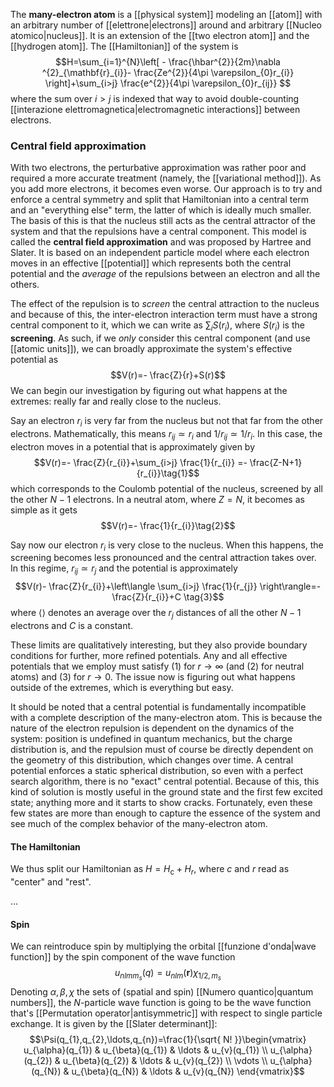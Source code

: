 The **many-electron atom** is a [[physical system]] modeling an [[atom]] with an arbitrary number of [[elettrone|electrons]] around and arbitrary [[Nucleo atomico|nucleus]]. It is an extension of the [[two electron atom]] and the [[hydrogen atom]]. The [[Hamiltonian]] of the system is
$$H=\sum_{i=1}^{N}\left[  - \frac{\hbar^{2}}{2m}\nabla ^{2}_{\mathbf{r}_{i}}- \frac{Ze^{2}}{4\pi \varepsilon_{0}r_{i}} \right]+\sum_{i>j} \frac{e^{2}}{4\pi \varepsilon_{0}r_{ij}} $$
where the sum over $i>j$ is indexed that way to avoid double-counting [[interazione elettromagnetica|electromagnetic interactions]] between electrons.
### Central field approximation
With two electrons, the perturbative approximation was rather poor and required a more accurate treatment (namely, the [[variational method]]). As you add more electrons, it becomes even worse. Our approach is to try and enforce a central symmetry and split that Hamiltonian into a central term and an "everything else" term, the latter of which is ideally much smaller. The basis of this is that the nucleus still acts as the central attractor of the system and that the repulsions have a central component. This model is called the **central field approximation** and was proposed by Hartree and Slater. It is based on an independent particle model where each electron moves in an effective [[potential]] which represents both the central potential and the *average* of the repulsions between an electron and all the others.

The effect of the repulsion is to *screen* the central attraction to the nucleus and because of this, the inter-electron interaction term must have a strong central component to it, which we can write as $\sum_{i}S(r_{i})$, where $S(r_{i})$ is the **screening**. As such, if we *only* consider this central component (and use [[atomic units]]), we can broadly approximate the system's effective potential as
$$V(r)=- \frac{Z}{r}+S(r)$$
We can begin our investigation by figuring out what happens at the extremes: really far and really close to the nucleus.

Say an electron $r_{i}$ is very far from the nucleus but not that far from the other electrons. Mathematically, this means $r_{ij}\simeq r_{i}$ and $1/r_{ij}\simeq1/r_{i}$. In this case, the electron moves in a potential that is approximately given by
$$V(r)=- \frac{Z}{r_{i}}+\sum_{i>j} \frac{1}{r_{i}} =- \frac{Z-N+1}{r_{i}}\tag{1}$$
which corresponds to the Coulomb potential of the nucleus, screened by all the other $N-1$ electrons. In a neutral atom, where $Z=N$, it becomes as simple as it gets
$$V(r)=- \frac{1}{r_{i}}\tag{2}$$

Say now our electron $r_{i}$ is very close to the nucleus. When this happens, the screening becomes less pronounced and the central attraction takes over. In this regime, $r_{ij}\simeq r_{j}$ and the potential is approximately
$$V(r)- \frac{Z}{r_{i}}+\left\langle  \sum_{i>j} \frac{1}{r_{j}}  \right\rangle=- \frac{Z}{r_{i}}+C \tag{3}$$
where $\langle  \rangle$ denotes an average over the $r_{j}$ distances of all the other $N-1$ electrons and $C$ is a constant.

These limits are qualitatively interesting, but they also provide boundary conditions for further, more refined potentials. Any and all effective potentials that we employ must satisfy $(1)$ for $r\to \infty$ (and $(2)$ for neutral atoms) and $(3)$ for $r\to0$. The issue now is figuring out what happens outside of the extremes, which is everything but easy.

It should be noted that a central potential is fundamentally incompatible with a complete description of the many-electron atom. This is because the nature of the electron repulsion is dependent on the dynamics of the system: position is undefined in quantum mechanics, but the charge distribution is, and the repulsion must of course be directly dependent on the geometry of this distribution, which changes over time. A central potential enforces a static spherical distribution, so even with a perfect search algorithm, there is no "exact" central potential. Because of this, this kind of solution is mostly useful in the ground state and the first few excited state; anything more and it starts to show cracks. Fortunately, even these few states are more than enough to capture the essence of the system and see much of the complex behavior of the many-electron atom.
#### The Hamiltonian
We thus split our Hamiltonian as $H=H_\text{c}+H_{r}$, where $c$ and $r$ read as "center" and "rest". 

...

#### Spin
We can reintroduce spin by multiplying the orbital [[funzione d'onda|wave function]] by the spin component of the wave function
$$u_{nlmm_{s}}(q)=u_{nlm}(\mathbf{r})\chi_{1/2,m_{s}}$$
Denoting $\alpha,\beta,\chi$ the sets of (spatial and spin) [[Numero quantico|quantum numbers]], the $N$-particle wave function is going to be the wave function that's [[Permutation operator|antisymmetric]] with respect to single particle exchange. It is given by the [[Slater determinant]]:
$$\Psi(q_{1},q_{2},\ldots,q_{n})=\frac{1}{\sqrt{ N! }}\begin{vmatrix}
u_{\alpha}(q_{1}) & u_{\beta}(q_{1}) & \ldots & u_{v}(q_{1}) \\
u_{\alpha}(q_{2}) & u_{\beta}(q_{2}) & \ldots & u_{v}(q_{2}) \\
\vdots \\
u_{\alpha}(q_{N}) & u_{\beta}(q_{N}) & \ldots & u_{v}(q_{N})
\end{vmatrix}$$
